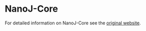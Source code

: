 # NanoJ-Core

For detailed information on NanoJ-Core see the [original website](https://bitbucket.org/rhenriqueslab/nanoj-core/wiki/Home).
